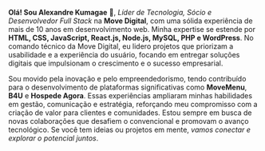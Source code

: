 **Olá! Sou Alexandre Kumagae** 👋, *Líder de Tecnologia, Sócio e Desenvolvedor Full Stack* na **Move Digital**, com uma sólida experiência de mais de 10 anos em desenvolvimento web. Minha expertise se estende por **HTML, CSS, JavaScript, React.js, Node.js, MySQL, PHP e WordPress**. No comando técnico da Move Digital, eu lidero projetos que priorizam a usabilidade e a experiência do usuário, focando em entregar soluções digitais que impulsionam o crescimento e o sucesso empresarial.

Sou movido pela inovação e pelo empreendedorismo, tendo contribuído para o desenvolvimento de plataformas significativas como **MoveMenu**, **B4U** e **Hospede Agora**. Essas experiências ampliaram minhas habilidades em gestão, comunicação e estratégia, reforçando meu compromisso com a criação de valor para clientes e comunidades. Estou sempre em busca de novas colaborações que desafiem o convencional e promovam o avanço tecnológico. Se você tem ideias ou projetos em mente, *vamos conectar e explorar o potencial juntos*.
